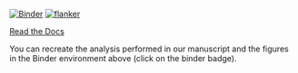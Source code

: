 [![Binder](https://mybinder.org/badge_logo.svg)](https://mybinder.org/v2/gh/samlipworth/Flanker-Reproducible-Example/main?urlpath=rstudio)
[![flanker](https://github.com/wtmatlock/flanker/blob/main/docs/frontpage.png)](https://flanker.readthedocs.io/en/latest/ "Read the Docs")

[Read the Docs](https://flanker.readthedocs.io/en/latest/)

You can recreate the analysis performed in our manuscript and the figures in the Binder environment above (click on the binder badge).
